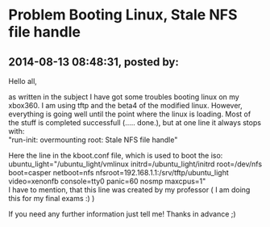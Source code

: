 # Problem Booting Linux, Stale NFS file handle

## 2014-08-13 08:48:31, posted by: <Unknown User>

Hello all,  
   
 as written in the subject I have got some troubles booting linux on my xbox360. I am using tftp and the beta4 of the modified linux. However, everything is going well until the point where the linux is loading. Most of the stuff is completed successfull (..... done.), but at one line it always stops with:  
 "run-init: overmounting root: Stale NFS file handle"  
   
 Here the line in the kboot.conf file, which is used to boot the iso:  
 ubuntu\_light="/ubuntu\_light/vmlinux initrd=/ubuntu\_light/initrd root=/dev/nfs boot=casper netboot=nfs nfsroot=192.168.1.1:/srv/tftp/ubuntu\_light video=xenonfb console=tty0 panic=60 nosmp maxcpus=1"  
 I have to mention, that this line was created by my professor ( I am doing this for my final exams :) )  
   
 If you need any further information just tell me! Thanks in advance ;)